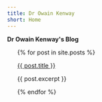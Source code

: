 ```yaml
---
title: Dr Owain Kenway
short: Home
---
```


**Dr Owain Kenway's Blog**

<ul>

  {% for post in site.posts %}

  <a href="{{ post.url }}">{{ post.title }}</a>

  {{ post.excerpt }}

  {% endfor %}

</ul>

